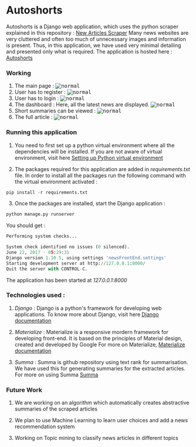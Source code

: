 # Autoshorts

Autoshorts is a Django web application, which uses the python scraper explained in this repository : [New Articles Scraper](https://github.com/deeshashah/News-Article-Scraper)
Many news websites are very cluttered and often too much of unnecessary images and information is present. Thus, in this application, we have used very minimal detailing and presented only what is required. 
The application is hosted here : [Autoshorts](https://autoshorts.herokuapp.com/)

### Working 

1. The main page : 
<kbd>![normal](https://raw.githubusercontent.com/deeshashah/Autoshorts/master/screenshots/1.png)</kbd>
2. User has to register :
<kbd>![normal](https://raw.githubusercontent.com/deeshashah/Autoshorts/master/screenshots/3.png)</kbd>
3. User has to login :
<kbd>![normal](https://raw.githubusercontent.com/deeshashah/Autoshorts/master/screenshots/2.png)</kbd>
4. The dashboard : 
   Here, all the latest news are displayed.
   <kbd>![normal](https://raw.githubusercontent.com/deeshashah/Autoshorts/master/screenshots/4.png)</kbd>
5. Short summaries can be viewed :
<kbd>![normal](https://raw.githubusercontent.com/deeshashah/Autoshorts/master/screenshots/5.png)</kbd>
6. The full article :
<kbd>![normal](https://raw.githubusercontent.com/deeshashah/Autoshorts/master/screenshots/6.png)</kbd>

### Running this application 
1. You need to first set up a python virtual environment where all the dependencies will be installed. If you are not aware of virtual environment, visit here [Setting up Python virtual environment](https://rikenshah.github.io/articles/setting-up-python-environment/)

2. The packages required for this application are added in _requirements.txt_ file. In order to install all the packages run the following command with the virtual environment activated :

```python
pip install -r requirements.txt
```

3. Once the packages are installed, start the Django application : 
```python
python manage.py runserver
```
You should get :
```python
Performing system checks...

System check identified no issues (0 silenced).
June 22, 2017 - 05:29:31
Django version 1.10.5, using settings 'newsFrontEnd.settings'
Starting development server at http://127.0.0.1:8000/
Quit the server with CONTROL-C.

```

The application has been started at _127.0.0.1:8000_

### Technologies used :
1. _Django_ : Django is a python's framework for developing web applications. To know more about Django, visit here [Django documentation](https://docs.djangoproject.com/en/1.11/)

2. _Materialize_ : Materialize is a responsive mordern framework for developing front-end. It is based on the principles of Material design, created and developed by Google
For more on Materialize, [Materialize documentation](http://materializecss.com/about.html)

3. _Summa_ : Summa is github repository using text rank for summarisation. We have used this for generating summaries for the extracted articles. For more on using Summa [Summa](https://github.com/summanlp/textrank)

### Future Work 

1. We are working on an algorithm which automatically creates abstractive summaries of the scraped articles

2. We plan to use Machine Learning to learn user choices and add a news recommendation system

3. Working on Topic mining to classify news articles in different topics

